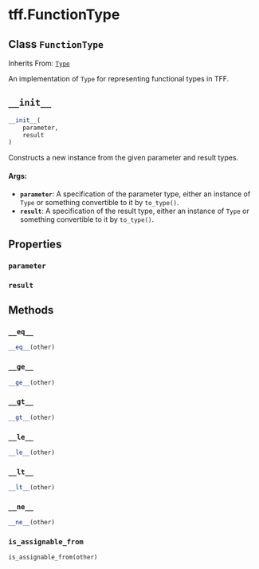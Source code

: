 <div itemscope itemtype="http://developers.google.com/ReferenceObject">
<meta itemprop="name" content="tff.FunctionType" />
<meta itemprop="path" content="Stable" />
<meta itemprop="property" content="parameter"/>
<meta itemprop="property" content="result"/>
<meta itemprop="property" content="__eq__"/>
<meta itemprop="property" content="__ge__"/>
<meta itemprop="property" content="__gt__"/>
<meta itemprop="property" content="__init__"/>
<meta itemprop="property" content="__le__"/>
<meta itemprop="property" content="__lt__"/>
<meta itemprop="property" content="__ne__"/>
<meta itemprop="property" content="is_assignable_from"/>
</div>

# tff.FunctionType

## Class `FunctionType`

Inherits From: [`Type`](../tff/Type.md)

An implementation of `Type` for representing functional types in TFF.

<h2 id="__init__"><code>__init__</code></h2>

``` python
__init__(
    parameter,
    result
)
```

Constructs a new instance from the given parameter and result types.

#### Args:

* <b>`parameter`</b>: A specification of the parameter type, either an instance of
    `Type` or something convertible to it by `to_type()`.
* <b>`result`</b>: A specification of the result type, either an instance of `Type`
    or something convertible to it by `to_type()`.



## Properties

<h3 id="parameter"><code>parameter</code></h3>



<h3 id="result"><code>result</code></h3>





## Methods

<h3 id="__eq__"><code>__eq__</code></h3>

``` python
__eq__(other)
```



<h3 id="__ge__"><code>__ge__</code></h3>

``` python
__ge__(other)
```



<h3 id="__gt__"><code>__gt__</code></h3>

``` python
__gt__(other)
```



<h3 id="__le__"><code>__le__</code></h3>

``` python
__le__(other)
```



<h3 id="__lt__"><code>__lt__</code></h3>

``` python
__lt__(other)
```



<h3 id="__ne__"><code>__ne__</code></h3>

``` python
__ne__(other)
```



<h3 id="is_assignable_from"><code>is_assignable_from</code></h3>

``` python
is_assignable_from(other)
```






